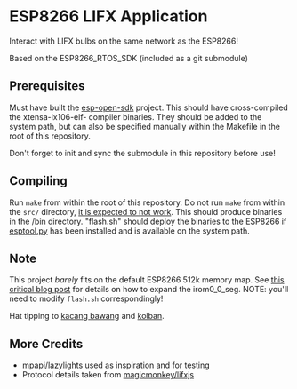 ESP8266 LIFX Application
========================

Interact with LIFX bulbs on the same network as the ESP8266!

Based on the ESP8266\_RTOS\_SDK (included as a git submodule)

Prerequisites
-------------

Must have built the [esp-open-sdk](https://github.com/pfalcon/esp-open-sdk) project. This should have cross-compiled the xtensa-lx106-elf- compiler binaries. They should be added to the system path, but can also be specified manually within the Makefile in the root of this repository.

Don't forget to init and sync the submodule in this repository before
use!

Compiling
---------

Run ```make``` from within the root of this repository.
Do not run ```make``` from within the ```src/``` directory, [it is expected to not work](http://kacangbawang.com/latest-at-firmware-for-esp8266-with-512k-flash/).
This should produce binaries in the /bin directory.
"flash.sh" should deploy the binaries to the ESP8266 if
[esptool.py](https://github.com/themadinventor/esptool) has been
installed and is available on the system path.

Note
----

This project *barely* fits on the default ESP8266 512k memory map.
See [this critical blog
post](http://kacangbawang.com/esp8266-512k-flash-compiling-using-rtos-sdk-1-3/)
for details on how to expand the irom0_0_seg.
NOTE: you'll need to modify ```flash.sh``` correspondingly!

Hat tipping to [kacang bawang](http://kacangbawang.com/) and
[kolban](http://bbs.espressif.com/viewtopic.php?f=7&t=1339#p4518).

More Credits
------------

* [mpapi/lazylights](https://github.com/mpapi/lazylights) used as
  inspiration and for testing
* Protocol details taken from [magicmonkey/lifxjs](https://github.com/magicmonkey/lifxjs/blob/master/Protocol.md)
